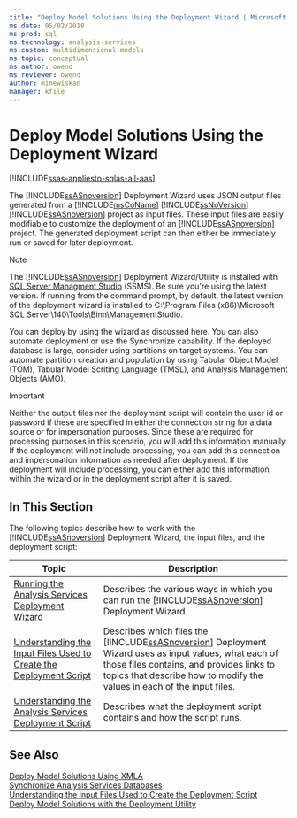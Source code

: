 ```yaml
---
title: "Deploy Model Solutions Using the Deployment Wizard | Microsoft Docs"
ms.date: 05/02/2018
ms.prod: sql
ms.technology: analysis-services
ms.custom: multidimensional-models
ms.topic: conceptual
ms.author: owend
ms.reviewer: owend
author: minewiskan
manager: kfile
---
```

# Deploy Model Solutions Using the Deployment Wizard
[!INCLUDE[ssas-appliesto-sqlas-all-aas](../../includes/ssas-appliesto-sqlas-all-aas.md)]

  The [!INCLUDE[ssASnoversion](../../includes/ssasnoversion-md.md)] Deployment Wizard uses JSON output files generated from a [!INCLUDE[msCoName](../../includes/msconame-md.md)] [!INCLUDE[ssNoVersion](../../includes/ssnoversion-md.md)] [!INCLUDE[ssASnoversion](../../includes/ssasnoversion-md.md)] project as input files. These input files are easily modifiable to customize the deployment of an [!INCLUDE[ssASnoversion](../../includes/ssasnoversion-md.md)] project. The generated deployment script can then either be immediately run or saved for later deployment.  

> [!NOTE]
> The [!INCLUDE[ssASnoversion](../../includes/ssasnoversion-md.md)] Deployment Wizard/Utility is installed with [SQL Server Managment Studio](/sql/ssms/download-sql-server-management-studio-ssms) (SSMS). Be sure you're using the latest version. If running from the command prompt, by default, the latest version of  the deployment wizard is installed to C:\Program Files (x86)\Microsoft SQL Server\140\Tools\Binn\ManagementStudio. 
  
 You can deploy by using the wizard as discussed here. You can also automate deployment or use the Synchronize capability. If the deployed database is large, consider using partitions on target systems. You can automate partition creation and population by using Tabular Object Model (TOM), Tabular Model Scriting Language (TMSL), and Analysis Management Objects (AMO).  
  
> [!IMPORTANT]  
>  Neither the output files nor the deployment script will contain the user id or password if these are specified in either the connection string for a data source or for impersonation purposes. Since these are required for processing purposes in this scenario, you will add this information manually. If the deployment will not include processing, you can add this connection and impersonation information as needed after deployment. If the deployment will include processing, you can either add this information within the wizard or in the deployment script after it is saved.  
  
## In This Section  
 The following topics describe how to work with the [!INCLUDE[ssASnoversion](../../includes/ssasnoversion-md.md)] Deployment Wizard, the input files, and the deployment script:  
  
|Topic|Description|  
|-----------|-----------------|  
|[Running the Analysis Services Deployment Wizard](../../analysis-services/multidimensional-models/running-the-analysis-services-deployment-wizard.md)|Describes the various ways in which you can run the [!INCLUDE[ssASnoversion](../../includes/ssasnoversion-md.md)] Deployment Wizard.|  
|[Understanding the Input Files Used to Create the Deployment Script](../../analysis-services/multidimensional-models/deployment-script-files-input-used-to-create-deployment-script.md)|Describes which files the [!INCLUDE[ssASnoversion](../../includes/ssasnoversion-md.md)] Deployment Wizard uses as input values, what each of those files contains, and provides links to topics that describe how to modify the values in each of the input files.|  
|[Understanding the Analysis Services Deployment Script](../../analysis-services/multidimensional-models/understanding-the-analysis-services-deployment-script.md)|Describes what the deployment script contains and how the script runs.|  
  
## See Also  
 [Deploy Model Solutions Using XMLA](../../analysis-services/multidimensional-models/deploy-model-solutions-using-xmla.md)   
 [Synchronize Analysis Services Databases](../../analysis-services/multidimensional-models/synchronize-analysis-services-databases.md)   
 [Understanding the Input Files Used to Create the Deployment Script](../../analysis-services/multidimensional-models/deployment-script-files-input-used-to-create-deployment-script.md)   
 [Deploy Model Solutions with the Deployment Utility](../../analysis-services/multidimensional-models/deploy-model-solutions-with-the-deployment-utility.md)  
  
  
